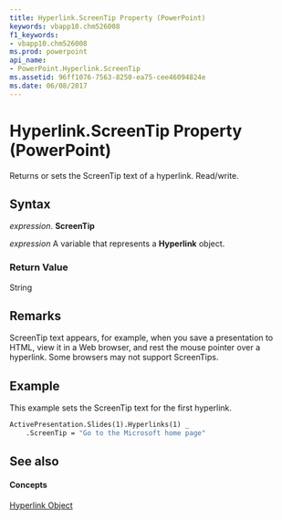 ```yaml
---
title: Hyperlink.ScreenTip Property (PowerPoint)
keywords: vbapp10.chm526008
f1_keywords:
- vbapp10.chm526008
ms.prod: powerpoint
api_name:
- PowerPoint.Hyperlink.ScreenTip
ms.assetid: 96ff1076-7563-8250-ea75-cee46094824e
ms.date: 06/08/2017
---
```



# Hyperlink.ScreenTip Property (PowerPoint)

Returns or sets the ScreenTip text of a hyperlink. Read/write.


## Syntax

 _expression_. **ScreenTip**

 _expression_ A variable that represents a **Hyperlink** object.


### Return Value

String


## Remarks

ScreenTip text appears, for example, when you save a presentation to HTML, view it in a Web browser, and rest the mouse pointer over a hyperlink. Some browsers may not support ScreenTips.


## Example

This example sets the ScreenTip text for the first hyperlink.


```vb
ActivePresentation.Slides(1).Hyperlinks(1) _
    .ScreenTip = "Go to the Microsoft home page"
```


## See also


#### Concepts


[Hyperlink Object](hyperlink-object-powerpoint.md)

